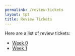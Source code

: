 ```yaml
---
permalink: /review-tickets
layout: tpt
title: Review Tickets
---
```


Here are a list of review tickets:

- [Week 0](https://github.com/tonyhieu/csp-tri-three/issues/1)
- [Week 1](https://github.com/tonyhieu/csp-tri-three/issues/2)